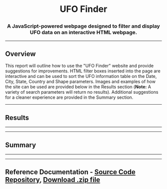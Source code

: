 # **<p align="center">UFO Finder</p>**

### **<p align="center">A JavaScript-powered webpage designed to filter and display UFO data on an interactive HTML webpage.</p>**

---
## Overview
This report will outline how to use the "UFO Finder" website and provide suggestions for improvements. HTML filter boxes inserted into the page are interactive and can be used to sort the UFO information table on the Date, City, State, Country and Shape parameters. Images and examples of how the site can be used are provided below in the Results section (**Note:** A variety of search parameters will return no results). Additional suggestions for a cleaner experience are provided in the Summary section.

---
## Results
---


---
## Summary
---


---

## Reference Documentation - [Source Code Repository](https://github.com/Jamesrx33/Pewlett-Hackard-Analysis), [Download .zip file](https://github.com/Jamesrx33/Pewlett-Hackard-Analysis/archive/refs/heads/main.zip)
